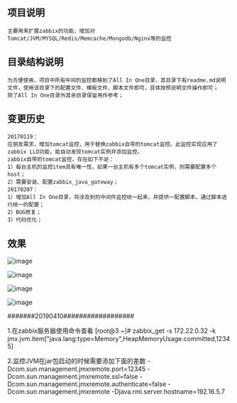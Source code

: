 ## 项目说明
```
主要用来扩展zabbix的功能，增加对Tomcat/JVM/MYSQL/Redis/Memcache/Mongodb/Nginx等的监控
```

## 目录结构说明
```
为方便使用，项目中所有中间的监控都移到了All In One目录，其目录下有readme.md说明文件，使用该目录下的配置文件、模板文件、脚本文件即可，具体按照说明文件操作即可；  
除了All In One目录外其余目录保留用作参考；  
```

## 变更历史
```
20170119：  
应朋友需求，增加tomcat监控，用于替换zabbix自带的tomcat监控。此监控实现应用了zabbix LLD功能，能自动发现tomcat实例并添加监控。  
zabbix自带的tomcat监控，存在如下不足：  
1）每台主机的监控item具有唯一性，如果一台主机有多个tomcat实例，则需要配置多个host；  
2）需要安装、配置zabbix_java_gateway；  
20170207：  
1）增加All In One目录，将涉及到的中间件监控统一起来，并提供一配置脚本，通过脚本进行统一的配置；  
2）BUG修复；  
3）代码优化；  
```

## 效果
![image](https://github.com/qiueer/zabbix/raw/master/All%20In%20One/effects/p1.png)   
   
![image](https://github.com/qiueer/zabbix/raw/master/All%20In%20One/effects/p2.png)   
  
![image](https://github.com/qiueer/zabbix/raw/master/All%20In%20One/effects/p3.png)   
  
![image](https://github.com/qiueer/zabbix/raw/master/All%20In%20One/effects/p4.png)   


#######20190410##################

1.在zabbix服务器使用命令查看
  [root@3 ~]# zabbix_get -s 172.22.0.32  -k jmx.jvm.item["java.lang:type=Memory",HeapMemoryUsage.committed,12345]
   
2.监控JVM在jar包启动的时候需要添加下面的差数
   -Dcom.sun.management.jmxremote.port=12345  -Dcom.sun.management.jmxremote.ssl=false  -Dcom.sun.management.jmxremote.authenticate=false -Dcom.sun.management.jmxremote   -Djava.rmi.server.hostname=192.16.5.7
